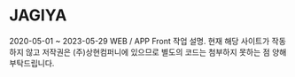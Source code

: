 # JAGIYA
2020-05-01 ~ 2023-05-29 WEB / APP Front 작업 설명.
현재 해당 사이트가 작동하지 않고 저작권은 (주)상현컴퍼니에 있으므로 별도의 코드는 첨부하지 못하는 점 양해부탁드립니다.
